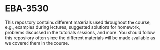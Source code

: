 # EBA-3530

This repository contains different materials used throughout the course, e.g., examples during lectures, suggested solutions for homework, problems discussed in the tutorials sessions, and more. You should follow this repository often since the different materials will be made available as we covered them in the course.
